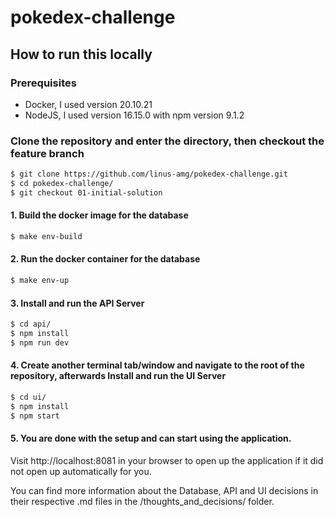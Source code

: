 # pokedex-challenge

## How to run this locally

### Prerequisites
- Docker, I used version 20.10.21
- NodeJS, I used version 16.15.0 with npm version 9.1.2

### Clone the repository and enter the directory, then checkout the feature branch
```sh
$ git clone https://github.com/linus-amg/pokedex-challenge.git
$ cd pokedex-challenge/
$ git checkout 01-initial-solution
```
#### 1. Build the docker image for the database
```sh
$ make env-build
```
#### 2. Run the docker container for the database
```sh
$ make env-up
```
#### 3. Install and run the API Server
```sh
$ cd api/
$ npm install
$ npm run dev
```

#### 4. Create another terminal tab/window and navigate to the root of the repository, afterwards Install and run the UI Server
```sh
$ cd ui/
$ npm install
$ npm start
```

#### 5. You are done with the setup and can start using the application.
Visit http://localhost:8081 in your browser to open up the application if it did not open up automatically for you.

You can find more information about the Database, API and UI decisions in their respective .md files in the /thoughts_and_decisions/ folder.